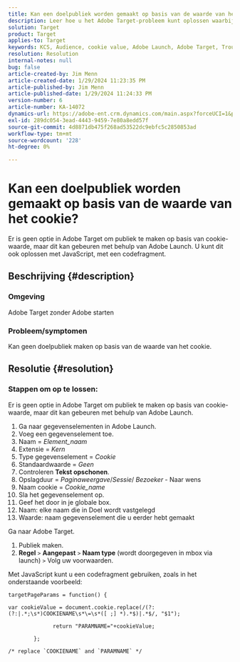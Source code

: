 ```yaml
---
title: Kan een doelpubliek worden gemaakt op basis van de waarde van het cookie?
description: Leer hoe u het Adobe Target-probleem kunt oplossen waarbij u geen doelpubliek kunt maken op basis van de waarde van cookies.
solution: Target
product: Target
applies-to: Target
keywords: KCS, Audience, cookie value, Adobe Launch, Adobe Target, Troubleshooting, option, Javascript
resolution: Resolution
internal-notes: null
bug: false
article-created-by: Jim Menn
article-created-date: 1/29/2024 11:23:35 PM
article-published-by: Jim Menn
article-published-date: 1/29/2024 11:24:33 PM
version-number: 6
article-number: KA-14072
dynamics-url: https://adobe-ent.crm.dynamics.com/main.aspx?forceUCI=1&pagetype=entityrecord&etn=knowledgearticle&id=a193e566-fdbe-ee11-9079-6045bd006268
exl-id: 289dc054-3ead-4443-9459-7e80a8edd57f
source-git-commit: 4d8871db475f268ad53522dc9ebfc5c2850853ad
workflow-type: tm+mt
source-wordcount: '228'
ht-degree: 0%

---
```


# Kan een doelpubliek worden gemaakt op basis van de waarde van het cookie?


Er is geen optie in Adobe Target om publiek te maken op basis van cookie-waarde, maar dit kan gebeuren met behulp van Adobe Launch. U kunt dit ook oplossen met JavaScript, met een codefragment.

## Beschrijving {#description}




### Omgeving



Adobe Target zonder Adobe starten



### Probleem/symptomen



Kan geen doelpubliek maken op basis van de waarde van het cookie.


## Resolutie {#resolution}




### Stappen om op te lossen:

Er is geen optie in Adobe Target om publiek te maken op basis van cookie-waarde, maar dit kan gebeuren met behulp van Adobe Launch.

1. Ga naar gegevenselementen in Adobe Launch.
2. Voeg een gegevenselement toe.
3. Naam = *Element_naam*
4. Extensie = *Kern*
5. Type gegevenselement = *Cookie*
6. Standaardwaarde = *Geen*
7. Controleren <b>Tekst opschonen</b>.
8. Opslagduur = *Paginaweergave*/*Sessie*/ *Bezoeker* - Naar wens
9. Naam cookie = *Cookie_name*
10. Sla het gegevenselement op.
11. Geef het door in je globale box.
12. Naam: elke naam die in Doel wordt vastgelegd
13. Waarde: naam gegevenselement die u eerder hebt gemaakt


Ga naar Adobe Target.

1. Publiek maken.
2. <b>Regel</b> `>`  <b>Aangepast</b> `>`  <b>Naam type</b> (wordt doorgegeven in mbox via launch) `>`  Volg uw voorwaarden.




Met JavaScript kunt u een codefragment gebruiken, zoals in het onderstaande voorbeeld:


```
targetPageParams = function() {

var cookieValue = document.cookie.replace(/(?:(?:|.*;\s*)COOKIENAME\s*\=\s*([ ;] *).*$)|.*$/, "$1");

              return "PARAMNAME="+cookieValue;

        };

/* replace `COOKIENAME` and `PARAMNAME` */
```

